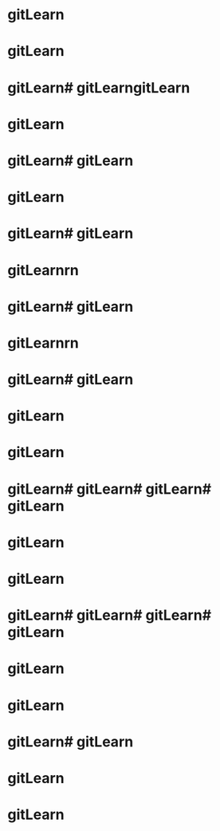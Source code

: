 # gitLearn
# gitLearn
# gitLearn# gitLearngitLearn
# gitLearn
# gitLearn# gitLearn
# gitLearn
# gitLearn# gitLearn
# gitLearnrn
# gitLearn# gitLearn
# gitLearnrn
# gitLearn# gitLearn
# gitLearn
# gitLearn

# gitLearn# gitLearn# gitLearn# gitLearn
# gitLearn
# gitLearn

# gitLearn# gitLearn# gitLearn# gitLearn
# gitLearn
# gitLearn

# gitLearn# gitLearn
# gitLearn
# gitLearn

